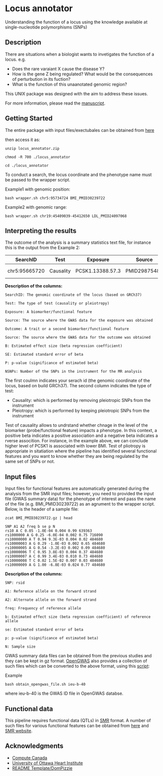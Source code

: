 # Locus annotator

Understanding the function of a locus using the knowledge available at single-nucleotide polymorphisms (SNPs)

## Description

There are situations when a biologist wants to invetigates the function of a locus. e.g.

* Does the rare varaiant X cause the disease Y?
* How is the gene Z being regulated? What would be the consequences of perturbution in its fuction?
* What is the function of this unaanotated genomic region?

This UNIX package was designed with the aim to address these issues.

For more information, please read the [manuscript](https://www.preprints.org/manuscript/202108.0084/v1).

## Getting Started

The entire package with input files/exectubales can be obtained from [here](https://filr.ottawaheart.ca/ssf/s/readFile/share/2454/2372143190551438567/publicLink/locus_annotator.zip)

then access it as:
```
unzip locus_annotator.zip

chmod -R 700 ./locus_annotator

cd ./locus_annotator
```
To conduct a search, the locus coordinate and the phenotype name must be passed to the wrapper script.

Example1 with genomic position:
```
bash wrapper.sh chr5:95734724 BMI_PMID30239722
```


Example2 with genomic range:
```
bash wrapper.sh chr19:45409039-45412650 LDL_PMID24097068
```

## Interpreting the results

The outcome of the analysis is a summary statistics text file, for instance this is the output from the Example 2:

| SearchID      | Test      | Exposure         | Source       | Outcome | Outcome      | B     | SE        | P        | NSNPs |
|---------------|-----------|------------------|--------------|---------|--------------|-------|-----------|----------|-------|
| chr5:95665720 | Causality | PCSK1.13388.57.3 | PMID29875488 | BMI     | PMID30239722 | -0.02 | 0.0020543 | 4.09E-19 | 17    |

**Description of the columns:**
```
SearchID: The genomic coordinate of the locus (based on GRCh37)

Test: The type of test (causality or pleiotropy)

Exposure: A biomarker/functional feature

Source: The source where the GWAS data for the exposure was obtained

Outcome: A trait or a second biomarker/functional feature

Source: The source where the GWAS data for the outcome was obtained

B: Estimated effect size (beta regression coefficient)

SE: Estimated standard error of beta

P: p-value (significance of estimated beta)

NSNPs: Number of the SNPs in the instrument for the MR analysis
```


The first coulmn indicates your serach id (the genomic coordinate of the locus, based on build GRCh37). The second column indicates the type of test:
* Causality: which is performed by removing pleiotropic SNPs from the instrument
* Pleiotropy: which is performed by keeping pleiotropic SNPs from the instrument

Test of causality allows to undrstand whether chnage in the level of the biomarker (probe/functional feature) impacts a phenotype. In this context, a positive beta indicates a positive association and a negative beta indicates a rverse assocition. For instance, in the example above, we can conclude higher level of PCSK1 is associated with lower BMI. Test of pliotropy is appropriate in sitatiation where the pipeline has identified several functional features and you want to know whether they are being regulated by the same set of SNPs or not.


## Input files

Input files for functional features are automatically generated during the analysis from the SMR input files; however, you need to provided the input file (GWAS summary data) for the phenotype of interest and pass the name of the file (e.g. BMI_PMID30239722) as an agrument to the wrapper script. Below, is the header of a sample file:

```
zcat BMI_PMID30239722.gz | head

SNP A1 A2 freq b se p N
rs10 A C 0.05 -1.0E-04 0.004 0.99 639363
rs1000000 A G 0.25 -6.0E-04 0.002 0.75 716090
rs10000000 A T 0.94 9.3E-03 0.004 0.02 484680
rs10000003 A G 0.29 -1.0E-03 0.002 0.65 484680
rs10000005 A G 0.54 -3.2E-03 0.002 0.09 484680
rs10000006 T C 0.95 3.8E-03 0.004 0.37 484680
rs10000007 A C 0.99 3.4E-03 0.010 0.73 484680
rs10000008 T C 0.02 1.5E-02 0.007 0.03 484680
rs10000009 A G 1.00 -6.8E-03 0.024 0.77 484680
```

**Description of the columns:**
```
SNP: rsid

A1: Reference allele on the forward strand

A2: Alternate allele on the forward strand

freq: Frequency of reference allele

b: Estimated effect size (beta regression coefficient) of reference allele

se: Estimated standard error of beta

p: p-value (significance of estimated beta)

N: Sample size
```

GWAS summary data files can be obtained from the previous studies and they can be kept in gz format. [OpenGWAS](https://gwas.mrcieu.ac.uk/) also provides a collection of such files which can be converted to the above format, using this [script](obtain_opengwas_file.sh):

Example
```
bash obtain_opengwas_file.sh ieu-b-40
```
where ieu-b-40 is the GWAS ID file in OpenGWAS databse.


## Functional data

This pipeline requires functional data (QTLs) in [SMR](https://cnsgenomics.com/software/smr/#DataManagement) format. A number of such files for various functional features can be obtained from [here](https://filr.ottawaheart.ca/ssf/s/readFile/share/1438/6705413317368203034/publicLink/QTL_data.zip) and [SMR website](https://cnsgenomics.com/software/smr/#DataResource).

## Acknowledgments
* [Compute Canada](https://www.computecanada.ca/)
* [University of Ottawa Heart Institute](https://www.ottawaheart.ca/)
* [README Template/DomPizzie](https://gist.github.com/DomPizzie/7a5ff55ffa9081f2de27c315f5018afc)
